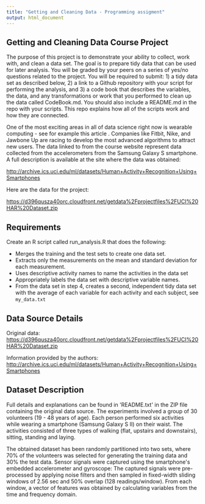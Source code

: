 ```yaml
---
title: "Getting and Cleaning Data - Programming assigment"
output: html_document
---
```



## Getting and Cleaning Data Course Project

The purpose of this project is to demonstrate your ability to collect, work with, and clean a data set. The goal is to prepare tidy data that can be used for later analysis. You will be graded by your peers on a series of yes/no questions related to the project. You will be required to submit: 1) a tidy data set as described below, 2) a link to a Github repository with your script for performing the analysis, and 3) a code book that describes the variables, the data, and any transformations or work that you performed to clean up the data called CodeBook.md. You should also include a README.md in the repo with your scripts. This repo explains how all of the scripts work and how they are connected.

One of the most exciting areas in all of data science right now is wearable computing - see for example this article . Companies like Fitbit, Nike, and Jawbone Up are racing to develop the most advanced algorithms to attract new users. The data linked to from the course website represent data collected from the accelerometers from the Samsung Galaxy S smartphone. A full description is available at the site where the data was obtained:

http://archive.ics.uci.edu/ml/datasets/Human+Activity+Recognition+Using+Smartphones

Here are the data for the project:

https://d396qusza40orc.cloudfront.net/getdata%2Fprojectfiles%2FUCI%20HAR%20Dataset.zip


## Requirements

Create an R script called run_analysis.R that does the following:

* Merges the training and the test sets to create one data set.
* Extracts only the measurements on the mean and standard deviation for each measurement.
* Uses descriptive activity names to name the activities in the data set
* Appropriately labels the data set with descriptive variable names.
* From the data set in step 4, creates a second, independent tidy data set with the average of each variable for each activity and each subject, see `my_data.txt`

## Data Source Details

Original data: https://d396qusza40orc.cloudfront.net/getdata%2Fprojectfiles%2FUCI%20HAR%20Dataset.zip

Information provided by the authors: http://archive.ics.uci.edu/ml/datasets/Human+Activity+Recognition+Using+Smartphones

## Dataset Description
Full details and explanations can be found in 'README.txt' in the ZIP file containing the original data source.
The experiments involved a group of 30 volunteers (19 - 48 years of age).
Each person performed six activities while wearing a smartphone (Samsung Galaxy S II) on their waist.
The activities consisted of three types of walking (flat, upstairs and downstairs), sitting, standing and laying.

The obtained dataset has been randomly partitioned into two sets, where 70% of the volunteers was selected for generating the training data and 30% the test data.
Sensor signals were captured using the smartphone's embedded accelerometer and gyroscope:
The captured signals were pre-processed by applying noise filters and then sampled in fixed-width sliding windows of 2.56 sec and 50% overlap (128 readings/window). From each window, a vector of features was obtained by calculating variables from the time and frequency domain.

